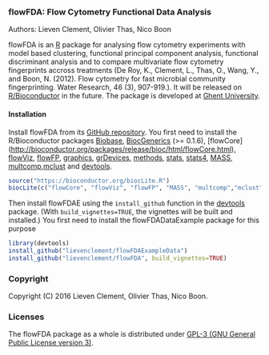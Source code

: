 ### flowFDA: Flow Cytometry Functional Data Analysis 
Authors: Lieven Clement, Olivier Thas, Nico Boon

flowFDA is an [R](http://www.r-project.org) package for analysing flow cytometry
experiments with model based clustering, functional principal component
analysis, functional discriminant analysis and to compare multivariate flow
cytometry fingerprints accross treatments (De Roy, K., Clement, L., Thas, O., Wang, Y., and Boon, N. (2012). Flow cytometry for fast microbial community fingerprinting. Water Research, 46 (3), 907-919.). It will be released on [R/Bioconductor](https://www.bioconductor.org/) in the future. The package is developed at [Ghent University](http://www.ugent.be).


#### Installation

Install flowFDA from its
[GitHub repository](https://github.com/lievenclement/flowFDA). You first need to
install the R/Bioconductor packages [Biobase](http://bioconductor.org/packages/release/bioc/html/Biobase.html), [BiocGenerics](http://bioconductor.org/packages/release/bioc/html/BiocGenerics.html) (>= 0.1.6), [flowCore] (http://bioconductor.org/packages/release/bioc/html/flowCore.html), [flowViz](http://bioconductor.org/packages/release/bioc/html/BiocGenerics.html), [flowFP](http://bioconductor.org/packages/release/bioc/html/flowFP.html),
[graphics](https://cran.r-project.org/package=graphics), [grDevices](https://cran.r-project.org/package=grDevices), [methods](https://cran.r-project.org/package=methods), [stats](https://cran.r-project.org/package=stats), [stats4](https://cran.r-project.org/package=stats4), [MASS](https://cran.r-project.org/package=MASS), [multcomp](https://cran.r-project.org/package=multcomp),[mclust](https://cran.r-project.org/package=mclust) and [devtools](https://cran.r-project.org/package=devtools).

```r
source("https://bioconductor.org/biocLite.R")
biocLite(c("flowCore", "flowViz", "flowFP", "MASS", "multcomp","mclust","devtools")
```

Then install flowFDAE using the `install_github` function in the
[devtools](https://cran.r-project.org/package=devtools) package. (With
`build_vignettes=TRUE`, the vignettes will be built and installed.) 
You first need to install the flowFDADataExample package for this purpose

```r
library(devtools)
install_github("lievenclement/flowFDAExampleData")
install_github("lievenclement/flowFDA", build_vignettes=TRUE)
```

### Copyright
Copyright (C) 2016 Lieven Clement, Olivier Thas, Nico Boon.

### Licenses
The flowFDA package as a whole is distributed under
[GPL-3 (GNU General Public License version 3)](http://www.gnu.org/licenses/gpl-3.0.en.html).

